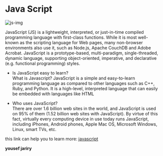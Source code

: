 # Java Script  
![js-img](https://datavisioner.net/wp-content/uploads/2020/04/javascript-illustration.png)

JavaScript (JS) is a lightweight, interpreted, or just-in-time compiled programming language with first-class functions. While it is most well-known as the scripting language for Web pages, many non-browser environments also use it, such as Node.js, Apache CouchDB and Adobe Acrobat. JavaScript is a prototype-based, multi-paradigm, single-threaded, dynamic language, supporting object-oriented, imperative, and declarative (e.g. functional programming) styles.

- Is JavaScript easy to learn?  
What is Javascript? JavaScript is a simple and easy-to-learn programming language as compared to other languages such as C++, Ruby, and Python. It is a high-level, interpreted language that can easily be embedded with languages like HTML

- Who uses JavaScript?  
There are over 1.6 billion web sites in the world, and JavaScript is used on 95% of them (1.52 billion web sites with JavaScript). By virtue of this fact, virtually every computing device in use today runs JavaScript, including iPhones, Android phones, Apple Mac OS, Microsoft Windows, Linux, smart TVs, etc.

this link can help you to learn more: 
[javascript](https://www.w3schools.com/js/default.asp)

**yousef jariry** 